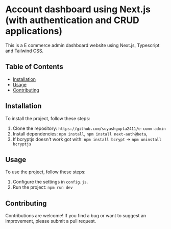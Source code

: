 # Account dashboard using Next.js (with authentication and CRUD applications)

This is a E commerce admin dashboard website using Next.js, Typescript and Tailwind CSS.

## Table of Contents

- [Installation](#installation)
- [Usage](#usage)
- [Contributing](#contributing)

## Installation

To install the project, follow these steps:

1. Clone the repository: `https://github.com/suyashgupta2411/e-comm-admin`
2. Install dependencies: `npm install`, `npm install next-auth@beta`,
3. If bcryptjs doesn't work got with: `npm install bcrypt` -> `npm uninstall bcryptjs`

## Usage

To use the project, follow these steps:

1. Configure the settings in `config.js`.
2. Run the project: `npm run dev`

## Contributing

Contributions are welcome! If you find a bug or want to suggest an improvement, please submit a pull request.


